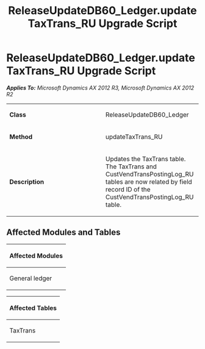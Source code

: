 ﻿---
title: ReleaseUpdateDB60_Ledger.updateTaxTrans_RU Upgrade Script
TOCTitle: ReleaseUpdateDB60_Ledger.updateTaxTrans_RU Upgrade Script
ms:assetid: ddf99ada-955b-cefd-7300-ce1125cc811c
ms:mtpsurl: https://msdn.microsoft.com/en-us/library/JJ737247(v=AX.60)
ms:contentKeyID: 49711688
ms.date: 05/18/2015
mtps_version: v=AX.60
---

# ReleaseUpdateDB60\_Ledger.updateTaxTrans\_RU Upgrade Script 


_**Applies To:** Microsoft Dynamics AX 2012 R3, Microsoft Dynamics AX 2012 R2_

<table>
<colgroup>
<col style="width: 50%" />
<col style="width: 50%" />
</colgroup>
<tbody>
<tr class="odd">
<td><p><strong>Class</strong></p></td>
<td><p>ReleaseUpdateDB60_Ledger</p></td>
</tr>
<tr class="even">
<td><p><strong>Method</strong></p></td>
<td><p>updateTaxTrans_RU</p></td>
</tr>
<tr class="odd">
<td><p><strong>Description</strong></p></td>
<td><p>Updates the TaxTrans table. The TaxTrans and CustVendTransPostingLog_RU tables are now related by field record ID of the CustVendTransPostingLog_RU table.</p></td>
</tr>
</tbody>
</table>


## Affected Modules and Tables

<table>
<colgroup>
<col style="width: 100%" />
</colgroup>
<thead>
<tr class="header">
<th><p>Affected Modules</p></th>
</tr>
</thead>
<tbody>
<tr class="odd">
<td><p>General ledger</p></td>
</tr>
</tbody>
</table>


<table>
<colgroup>
<col style="width: 100%" />
</colgroup>
<thead>
<tr class="header">
<th><p>Affected Tables</p></th>
</tr>
</thead>
<tbody>
<tr class="odd">
<td><p>TaxTrans</p></td>
</tr>
</tbody>
</table>

  


